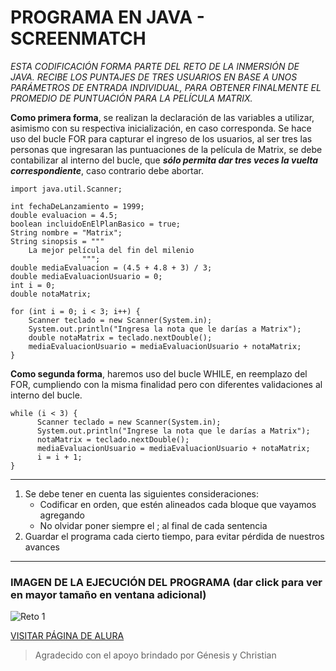 # PROGRAMA EN JAVA - SCREENMATCH


*ESTA CODIFICACIÓN FORMA PARTE DEL RETO DE LA INMERSIÓN DE JAVA.
RECIBE LOS PUNTAJES DE TRES USUARIOS EN BASE A UNOS PARÁMETROS DE ENTRADA INDIVIDUAL,
PARA OBTENER FINALMENTE EL PROMEDIO DE PUNTUACIÓN PARA LA PELÍCULA MATRIX.*

**Como primera forma**, se realizan la declaración de las variables a utilizar, asimismo con su respectiva inicialización, en caso corresponda. Se hace uso del bucle FOR 
para capturar el ingreso de los usuarios, al ser tres las personas que ingresaran las puntuaciones de la película de Matrix, se debe contabilizar al interno del bucle,
que ***sólo permita dar tres veces la vuelta correspondiente***, caso contrario debe abortar.

`import java.util.Scanner;`
```
int fechaDeLanzamiento = 1999;
double evaluacion = 4.5;
boolean incluidoEnElPlanBasico = true;
String nombre = "Matrix";
String sinopsis = """
    La mejor película del fin del milenio
                """;
double mediaEvaluacion = (4.5 + 4.8 + 3) / 3;
double mediaEvaluacionUsuario = 0;
int i = 0;
double notaMatrix;

for (int i = 0; i < 3; i++) {
    Scanner teclado = new Scanner(System.in);
    System.out.println("Ingresa la nota que le darías a Matrix");
    double notaMatrix = teclado.nextDouble();
    mediaEvaluacionUsuario = mediaEvaluacionUsuario + notaMatrix;
}
```
**Como segunda forma**, haremos uso del bucle WHILE, en reemplazo del FOR, cumpliendo con la misma finalidad pero con diferentes validaciones al interno del bucle.
```
while (i < 3) {
      Scanner teclado = new Scanner(System.in);
      System.out.println("Ingrese la nota que le darías a Matrix");
      notaMatrix = teclado.nextDouble();
      mediaEvaluacionUsuario = mediaEvaluacionUsuario + notaMatrix;
      i = i + 1;
}
```
---
1. Se debe tener en cuenta las siguientes consideraciones:
   * Codificar en orden, que estén alineados cada bloque que vayamos agregando
   * No olvidar poner siempre el ; al final de cada sentencia
2. Guardar el programa cada cierto tiempo, para evitar pérdida de nuestros avances
---
### IMAGEN DE LA EJECUCIÓN DEL PROGRAMA (dar click para ver en mayor tamaño en ventana adicional)
![Reto 1](https://github.com/cremageorge/screenmatch-inmersion-java/assets/168378999/45c5cbe3-d718-4ad4-be04-cfd0219d4034)

[VISITAR PÁGINA DE ALURA](https://www.aluracursos.com/)
>Agradecido con el apoyo brindado por Génesis y Christian
